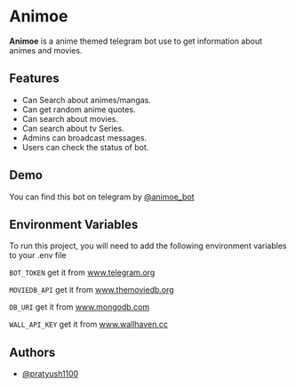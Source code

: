# Animoe

**Animoe** is a anime themed telegram bot use to get information about animes and movies.

## Features

- Can Search about animes/mangas.
- Can get random anime quotes.
- Can search about movies.
- Can search about tv Series.
- Admins can broadcast messages.
- Users can check the status of bot.

## Demo

You can find this bot on telegram by [@animoe_bot](https://telegram.dog/animoe_bot)

## Environment Variables

To run this project, you will need to add the following environment variables to your .env file

`BOT_TOKEN` get it from www.telegram.org

`MOVIEDB_API` get it from www.themoviedb.org

`DB_URI` get it from www.mongodb.com

`WALL_API_KEY` get it from www.wallhaven.cc

## Authors

- [@pratyush1100](https://www.github.com/pratyush1100)

[](http://ForTheBadge.com/images/badges/made-with-javascript.svg)
